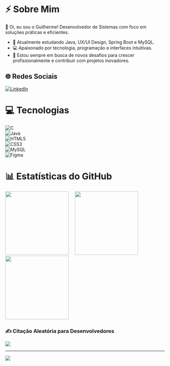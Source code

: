 # ⚡️ Sobre Mim  
👋 Oi, eu sou o Guilherme! Desenvolvedor de Sistemas com foco em soluções práticas e eficientes.

- 🌱 Atualmente estudando Java, UX/UI Design, Spring Boot e MySQL.  
- 💻 Apaixonado por tecnologia, programação e interfaces intuitivas.  
- 🚀 Estou sempre em busca de novos desafios para crescer profissionalmente e contribuir com projetos inovadores.

## 🌐 Redes Sociais  
[![LinkedIn](https://img.shields.io/badge/LinkedIn-%230077B5.svg?style=for-the-badge&logo=linkedin&logoColor=white)](https://www.linkedin.com/in/guilherme-fonseca-4386b2357/)



# 💻 Tecnologias  
![C](https://img.shields.io/badge/c-%2300599C.svg?style=for-the-badge&logo=c&logoColor=white)  
![Java](https://img.shields.io/badge/java-%23ED8B00.svg?style=for-the-badge&logo=openjdk&logoColor=white)  
![HTML5](https://img.shields.io/badge/html5-%23E34F26.svg?style=for-the-badge&logo=html5&logoColor=white)  
![CSS3](https://img.shields.io/badge/css3-%231572B6.svg?style=for-the-badge&logo=css3&logoColor=white)  
![MySQL](https://img.shields.io/badge/mysql-4479A1.svg?style=for-the-badge&logo=mysql&logoColor=white)  
![Figma](https://img.shields.io/badge/figma-%23F24E1E.svg?style=for-the-badge&logo=figma&logoColor=white)
 
# 📊 Estatísticas do GitHub  
<img src="https://github-readme-stats.vercel.app/api?username=guylhermezxs&theme=dark&hide_border=false&include_all_commits=true&count_private=false" height="200" /> &nbsp;&nbsp;&nbsp;
<img src="https://nirzak-streak-stats.vercel.app/?user=guylhermezxs&theme=dark&hide_border=false" height="200" /> &nbsp;&nbsp;&nbsp;
<img src="https://github-readme-stats.vercel.app/api/top-langs/?username=guylhermezxs&theme=dark&hide_border=false&include_all_commits=true&count_private=false&layout=compact" height="200" /> &nbsp;&nbsp;&nbsp;


### ✍️ Citação Aleatória para Desenvolvedores  
![](https://quotes-github-readme.vercel.app/api?type=horizontal&theme=dark)



---

[![](https://visitcount.itsvg.in/api?id=guylhermezxs&icon=0&color=0)](https://visitcount.itsvg.in)  
<!-- Criado com orgulho pelo GPRM ( https://gprm.itsvg.in ) -->
